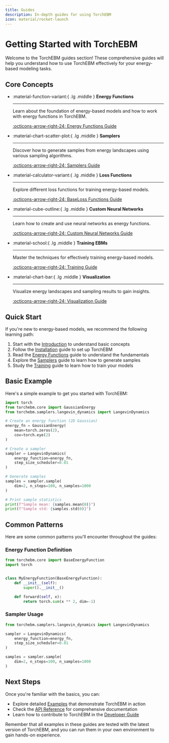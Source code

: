 ```yaml
---
title: Guides
description: In-depth guides for using TorchEBM
icon: material/rocket-launch
---
```


# Getting Started with TorchEBM

Welcome to the TorchEBM guides section! These comprehensive guides will help you understand how to use TorchEBM effectively for your energy-based modeling tasks.

## Core Concepts

<div class="grid cards" markdown>

-   :material-function-variant:{ .lg .middle } __Energy Functions__

    ---

    Learn about the foundation of energy-based models and how to work with energy functions in TorchEBM.

    [:octicons-arrow-right-24: Energy Functions Guide](energy_functions.md)

-   :material-chart-scatter-plot:{ .lg .middle } __Samplers__

    ---

    Discover how to generate samples from energy landscapes using various sampling algorithms.

    [:octicons-arrow-right-24: Samplers Guide](samplers.md)

-   :material-calculator-variant:{ .lg .middle } __Loss Functions__

    ---

    Explore different loss functions for training energy-based models.

    [:octicons-arrow-right-24: BaseLoss Functions Guide](loss_functions.md)

-   :material-cube-outline:{ .lg .middle } __Custom Neural Networks__

    ---

    Learn how to create and use neural networks as energy functions.

    [:octicons-arrow-right-24: Custom Neural Networks Guide](custom_neural_networks.md)

-   :material-school:{ .lg .middle } __Training EBMs__

    ---

    Master the techniques for effectively training energy-based models.

    [:octicons-arrow-right-24: Training Guide](training.md)

-   :material-chart-bar:{ .lg .middle } __Visualization__

    ---

    Visualize energy landscapes and sampling results to gain insights.

    [:octicons-arrow-right-24: Visualization Guide](visualization.md)

</div>

## Quick Start

If you're new to energy-based models, we recommend the following learning path:

1. Start with the [Introduction](introduction.md) to understand basic concepts
2. Follow the [Installation](getting_started.md) guide to set up TorchEBM
3. Read the [Energy Functions](energy_functions.md) guide to understand the fundamentals
4. Explore the [Samplers](samplers.md) guide to learn how to generate samples
5. Study the [Training](training.md) guide to learn how to train your models

## Basic Example

Here's a simple example to get you started with TorchEBM:

```python
import torch
from torchebm.core import GaussianEnergy
from torchebm.samplers.langevin_dynamics import LangevinDynamics

# Create an energy function (2D Gaussian)
energy_fn = GaussianEnergy(
    mean=torch.zeros(2),
    cov=torch.eye(2)
)

# Create a sampler
sampler = LangevinDynamics(
    energy_function=energy_fn,
    step_size_scheduler=0.01
)

# Generate samples
samples = sampler.sample(
    dim=2, n_steps=100, n_samples=1000
)

# Print sample statistics
print(f"Sample mean: {samples.mean(0)}")
print(f"Sample std: {samples.std(0)}")
```

## Common Patterns

Here are some common patterns you'll encounter throughout the guides:

<div class="grid" markdown>
<div markdown>

### Energy Function Definition

```python
from torchebm.core import BaseEnergyFunction
import torch


class MyEnergyFunction(BaseEnergyFunction):
    def __init__(self):
        super().__init__()

    def forward(self, x):
        return torch.sum(x ** 2, dim=-1)
```

</div>
<div markdown>

### Sampler Usage

```python
from torchebm.samplers.langevin_dynamics import LangevinDynamics

sampler = LangevinDynamics(
    energy_function=energy_fn,
    step_size_scheduler=0.01
)

samples = sampler.sample(
    dim=2, n_steps=100, n_samples=1000
)
```

</div>
</div>

## Next Steps

Once you're familiar with the basics, you can:

- Explore detailed [Examples](../examples/index.md) that demonstrate TorchEBM in action
- Check the [API Reference](../api/index.md) for comprehensive documentation
- Learn how to contribute to TorchEBM in the [Developer Guide](../developer_guide/index.md)

Remember that all examples in these guides are tested with the latest version of TorchEBM, and you can run them in your own environment to gain hands-on experience. 